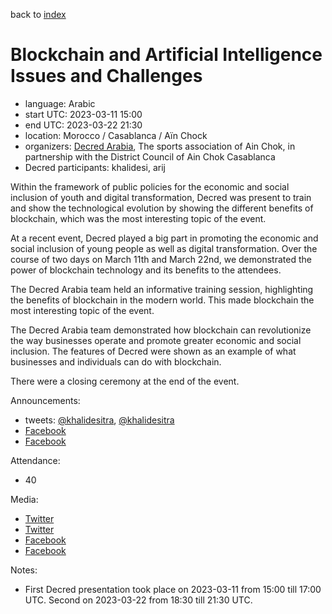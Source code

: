 back to [index](index.md)

# Blockchain and Artificial Intelligence Issues and Challenges

- language: Arabic
- start UTC: 2023-03-11 15:00
- end UTC: 2023-03-22 21:30
- location: Morocco / Casablanca / Aïn Chock
- organizers: [Decred Arabia](https://twitter.com/DecredArabia), The sports association of Ain Chok, in partnership with the District Council of Ain Chok Casablanca
- Decred participants: khalidesi, arij

Within the framework of public policies for the economic and social inclusion of youth and digital transformation, Decred was present to train and show the technological evolution by showing the different benefits of blockchain, which was the most interesting topic of the event.

At a recent event, Decred played a big part in promoting the economic and social inclusion of young people as well as digital transformation. Over the course of two days on March 11th and March 22nd, we demonstrated the power of blockchain technology and its benefits to the attendees.

The Decred Arabia team held an informative training session, highlighting the benefits of blockchain in the modern world. This made blockchain the most interesting topic of the event.

The Decred Arabia team demonstrated how blockchain can revolutionize the way businesses operate and promote greater economic and social inclusion. The features of Decred were shown as an example of what businesses and individuals can do with blockchain.

There were a closing ceremony at the end of the event.

Announcements:

- tweets: [@khalidesitra](https://twitter.com/khalidesitra/status/1634502697415069698), [@khalidesitra](https://twitter.com/khalidesitra/status/1637568952690769921)
- [Facebook](https://www.facebook.com/photo/?fbid=10228939933739829&set=a.10203449755221297)
- [Facebook](https://www.facebook.com/photo/?fbid=759306448920551&set=pcb.759306485587214)

Attendance:

- 40

Media:

- [Twitter](https://twitter.com/khalidesitra/status/1634671391902400512)
- [Twitter](https://twitter.com/khalidesitra/status/1638856985541214213)
- [Facebook](https://www.facebook.com/photo/?fbid=10229020069903183&set=pcb.10229020072143239)
- [Facebook](https://www.facebook.com/photo/?fbid=10228943629032209&set=pcb.10228943632072285)

Notes:

- First Decred presentation took place on 2023-03-11 from 15:00 till 17:00 UTC. Second on 2023-03-22 from 18:30 till 21:30 UTC.
